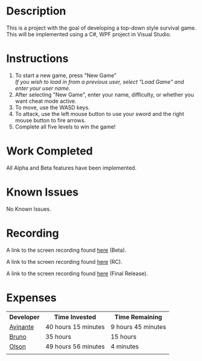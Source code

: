 # Description
This is a project with the goal of developing a top-down style survival game. This will be implemented using a C#, WPF project in Visual Studio.
# Instructions
1. To start a new game, press "New Game"   
_If you wish to load in from a previous user, select "Load Game" and enter your user name._   
2. After selecting "New Game", enter your name, difficulty, or whether you want cheat mode active.   
3. To move, use the WASD keys.   
4. To attack, use the left mouse button to use your sword and the right mouse button to fire arrows.   
5. Complete all five levels to win the game!   

# Work Completed
All Alpha and Beta features have been implemented.
# Known Issues
No Known Issues.    

# Recording
A link to the screen recording found <a href = "https://drive.google.com/file/d/1ENaYVAAA_NzYNI9oi8D6IisTSApAqCFM/view?usp=sharing">here</a> (Beta).

A link to the screen recording found <a href = "https://drive.google.com/file/d/1jaFfCYT_bxnDR0QzcTrV_W6i0RC1ik3v/view?usp=sharing">here</a> (RC).

A link to the screen recording found <a href = "https://drive.google.com/file/d/1NdKN61ts2VErOn_1PefgHdM9hoLM7xL8/view?usp=sharing">here</a> (Final Release).
# Expenses

<table>
<tr>
<th>Developer</th>
<th>Time Invested</th>
<th>Time Remaining</th>
</tr>

<tr>
<td><a href="https://github.com/CpS209-Team1/project-repo/wiki/Avinante-Journal">Avinante</a>  </td>
<td>40 hours 15 minutes</td>
<td>9 hours 45 minutes</td>
</tr>
<tr>
<td><a href="https://github.com/CpS209-Team1/project-repo/wiki/BrunoJournal">Bruno</a>  </td>
<td>35 hours</td>
<td>15 hours</td>
</tr>
<tr>
<td><a href="https://github.com/CpS209-Team1/project-repo/wiki/DueleneJournal">Olson</a>  </td>
<td>49 hours 56 minutes</td>
<td>4 minutes</td>
</tr>

<tr>
<td></td>
<td></td>
<td></td>
</tr>
</table>
